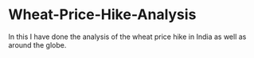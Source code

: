 # Wheat-Price-Hike-Analysis
In this I have done the analysis of the wheat price hike in India as well as around the globe.
